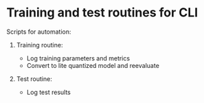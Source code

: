 # Training and test routines for CLI

Scripts for automation:
1. Training routine:
    - Log training parameters and metrics
    - Convert to lite quantized model and reevaluate

2. Test routine:
    - Log test results